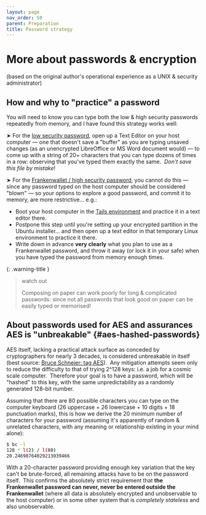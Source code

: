 ```yaml
---
layout: page
nav_order: 50
parent: Preparation
title: Password strategy
---
```

# More about passwords & encryption

(based on the original author's operational experience as a UNIX & security administrator)

## How and why to "practice" a password

You will need to know you can type both the low & high security passwords repeatedly from memory, and I have found this strategy works well:

➤ For the [low security password](/prepare/password-low), open up a Text Editor on your host computer — one that doesn't save a "buffer" as you are typing unsaved changes (as an unencrypted LibreOffice or MS Word document would) — to come up with a string of 20+ characters that you can type dozens of times in a row: observing that you've typed them exactly the same.  *Don't save this file by mistake*!

➤ For the [Frankenwallet / high security password](/prepare/password-high), you cannot do this — since any password typed on the host computer should be considered "blown" — so your options to explore a good password, and commit it to memory, are more restrictive… e.g.:

- Boot your host computer in the [Tails environment](https://tails.net) and practice it in a text editor there.
- Postpone this step until you're setting up your encrypted partition in the Ubuntu installer... and then open up a text editor in that temporary Linux environment to practice it there.
- Write down in advance **very clearly** what you plan to use as a Frankenwallet password, and throw it away (or lock it in your safe) when you have typed the password from memory enough times.

{: .warning-title }
> watch out
>
> Composing on paper can work poorly for long & complicated passwords: since not all passwords that look good on paper can be easily typed or memorised!

## About passwords used for AES and assurances AES is "unbreakable" {#aes-hashed-passwords}

AES itself, lacking a practical attack surface as conceded by cryptographers for nearly 3 decades, is considered unbreakable in itself (best source: [Bruce Schneier: tag AES](https://www.schneier.com/tag/aes/)).  Any mitigation attempts seem only to reduce the difficulty to that of trying 2^128 keys: i.e. a job for a cosmic scale computer.  Therefore your goal is to have a password, which will be "hashed" to this key, with the same unpredictability as a randomly generated 128-bit number.

Assuming that there are 80 possible characters you can type on the computer keyboard (26 uppercase + 26 lowercase + 10 digits + 18 punctuation marks), this is how we derive the 20 minimum number of characters for your password (assuming it's apparently of random & unrelated characters, with any meaning or relationship existing in your mind alone):

```bash
$ bc -l
128 * l(2) / l(80)
20.24698764029213039466
```

With a 20-character password providing enough key variation that the key can't be brute-forced, all remaining attacks have to be on the password itself.  This confirms the absolutely strict requirement that **the Frankenwallet password can never, never be entered outside the Frankenwallet** (where all data is absolutely encrypted and unobservable to the host computer) or in some other system that is *completely stateless* and also unobservable.
